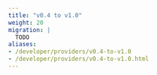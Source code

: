 ```yaml
---
title: "v0.4 to v1.0"
weight: 20
migration: |
  TODO
aliases:
- /developer/providers/v0.4-to-v1.0
- /developer/providers/v0.4-to-v1.0.html
---
```

